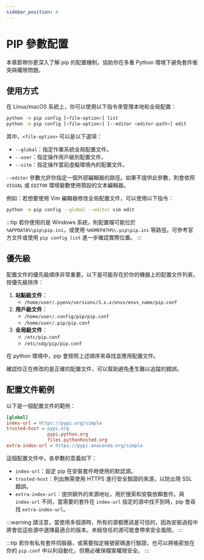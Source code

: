 ```yaml
---
sidebar_position: 4
---
```


# PIP 參數配置

本章節帶你更深入了解 pip 的配置機制，協助你在多重 Python 環境下避免套件衝突與權限問題。

## 使用方式

在 Linux/macOS 系統上，你可以使用以下指令來管理本地和全局配置：

```bash
python -m pip config [<file-option>] list
python -m pip config [<file-option>] [--editor <editor-path>] edit
```

其中，`<file-option>` 可以是以下選項：

- `--global`：指定作業系統全局配置文件。
- `--user`：指定操作用戶級別配置文件。
- `--site`：指定操作當前虛擬環境內的配置文件。

`--editor` 參數允許你指定一個外部編輯器的路徑。如果不提供此參數，則會依照 `VISUAL` 或 `EDITOR` 環境變數使用預設的文本編輯器。

例如：若想要使用 Vim 編輯器修改全局配置文件，可以使用以下指令：

```bash
python -m pip config --global --editor vim edit
```

:::tip
若你使用的是 Windows 系統，則配置檔可能位於 `%APPDATA%\pip\pip.ini`，或使用 `%HOMEPATH%\.pip\pip.ini` 等路徑。可參考官方文件或使用 `pip config list` 進一步確認實際位置。
:::

## 優先級

配置文件的優先級順序非常重要。以下是可能存在於你的機器上的配置文件列表，按優先級排序：

1. **站點級文件**：
   - `/home/user/.pyenv/versions/3.x.x/envs/envs_name/pip.conf`
2. **用戶級文件**：
   - `/home/user/.config/pip/pip.conf`
   - `/home/user/.pip/pip.conf`
3. **全局級文件**：
   - `/etc/pip.conf`
   - `/etc/xdg/pip/pip.conf`

在 python 環境中，pip 會按照上述順序來尋找並應用配置文件。

確認你正在修改的是正確的配置文件，可以幫助避免產生難以追蹤的錯誤。

## 配置文件範例

以下是一個配置文件的範例：

```ini
[global]
index-url = https://pypi.org/simple
trusted-host = pypi.org
               pypi.python.org
               files.pythonhosted.org
extra-index-url = https://pypi.anaconda.org/simple
```

這個配置文件中，各參數的意義如下：

- `index-url`：設定 pip 在安裝套件時使用的默認源。
- `trusted-host`：列出無需使用 HTTPS 進行安全驗證的來源，以防出現 SSL 錯誤。
- `extra-index-url`：提供額外的來源地址，用於搜索和安裝依賴套件。與 `index-url` 不同，當需要的套件在 `index-url` 指定的源中找不到時，pip 會尋找 `extra-index-url`。

:::warning
請注意，當使用多個源時，所有的源都應該是可信的，因為安裝過程中將會從這些源中選擇最適合的版本。未經信任的源可能會帶來安全風險。
:::

:::tip
若你有私有套件伺服器，或需要指定帳號密碼進行驗證，也可以將帳密放在你的 `pip.conf` 中以利自動化，但務必確保檔案權限安全。
:::
